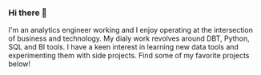 ### Hi there 👋

I'm an analytics engineer working and I enjoy operating at the intersection of business and technology. My dialy work revolves around DBT, Python, SQL and BI tools. 
I have a keen interest in learning new data tools and experimenting them with side projects. 
Find some of my favorite projects below!


